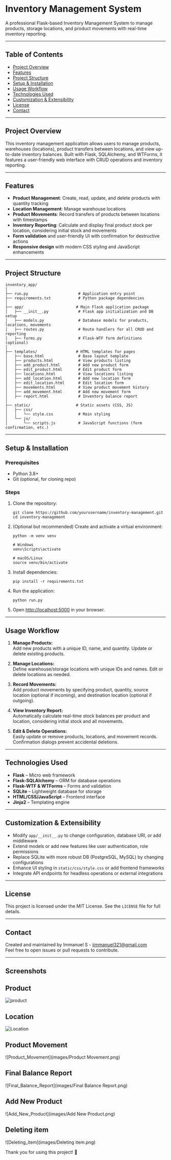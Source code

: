 
# Inventory Management System

A professional Flask-based Inventory Management System to manage products, storage locations, and product movements with real-time inventory reporting.

---

## Table of Contents

- [Project Overview](#project-overview)
- [Features](#features)
- [Project Structure](#project-structure)
- [Setup & Installation](#setup--installation)
- [Usage Workflow](#usage-workflow)
- [Technologies Used](#technologies-used)
- [Customization & Extensibility](#customization--extensibility)
- [License](#license)
- [Contact](#contact)

---

## Project Overview

This inventory management application allows users to manage products, warehouses (locations), product transfers between locations, and view up-to-date inventory balances. Built with Flask, SQLAlchemy, and WTForms, it features a user-friendly web interface with CRUD operations and inventory reporting.

---

## Features

- **Product Management**: Create, read, update, and delete products with quantity tracking  
- **Location Management**: Manage warehouse locations  
- **Product Movements**: Record transfers of products between locations with timestamps  
- **Inventory Reporting**: Calculate and display final product stock per location, considering initial stock and movements  
- **Form validation** and user-friendly UI with confirmation for destructive actions  
- **Responsive design** with modern CSS styling and JavaScript enhancements

---

## Project Structure

```
inventory_app/
│
├── run.py                      # Application entry point
├── requirements.txt            # Python package dependencies
│
├── app/                       # Main Flask application package
│   ├── __init__.py             # Flask app initialization and DB setup
│   ├── models.py               # Database models for products, locations, movements
│   ├── routes.py               # Route handlers for all CRUD and reporting
│   ├── forms.py                # Flask-WTF form definitions (optional)
│
├── templates/                 # HTML templates for pages
│   ├── base.html               # Base layout template
│   ├── products.html           # View products listing
│   ├── add_product.html        # Add new product form
│   ├── edit_product.html       # Edit product form
│   ├── locations.html          # View locations listing
│   ├── add_location.html       # Add new location form
│   ├── edit_location.html      # Edit location form
│   ├── movements.html          # View product movement history
│   ├── add_movement.html       # Add new movement form
│   ├── report.html             # Inventory balance report
│
├── static/                    # Static assets (CSS, JS)
│   ├── css/
│   │   └── style.css           # Main styling
│   └── js/
│       └── scripts.js          # JavaScript functions (form confirmation, etc.)
```

---

## Setup & Installation

### Prerequisites

- Python 3.8+
- Git (optional, for cloning repo)

### Steps

1. Clone the repository:

   ```
   git clone https://github.com/yourusername/inventory-management.git
   cd inventory-management
   ```

2. (Optional but recommended) Create and activate a virtual environment:

   ```
   python -m venv venv

   # Windows
   venv\Scripts\activate

   # macOS/Linux
   source venv/bin/activate
   ```

3. Install dependencies:

   ```
   pip install -r requirements.txt
   ```

4. Run the application:

   ```
   python run.py
   ```

5. Open [http://localhost:5000](http://localhost:5000) in your browser.

---

## Usage Workflow

1. **Manage Products:**  
   Add new products with a unique ID, name, and quantity. Update or delete existing products.

2. **Manage Locations:**  
   Define warehouse/storage locations with unique IDs and names. Edit or delete locations as needed.

3. **Record Movements:**  
   Add product movements by specifying product, quantity, source location (optional if incoming), and destination location (optional if outgoing).

4. **View Inventory Report:**  
   Automatically calculate real-time stock balances per product and location, considering initial stock and all movements.

5. **Edit & Delete Operations:**  
   Easily update or remove products, locations, and movement records. Confirmation dialogs prevent accidental deletions.

---

## Technologies Used

- **Flask** – Micro web framework  
- **Flask-SQLAlchemy** – ORM for database operations  
- **Flask-WTF & WTForms** – Forms and validation  
- **SQLite** – Lightweight database for storage  
- **HTML/CSS/JavaScript** – Frontend interface  
- **Jinja2** – Templating engine  

---

## Customization & Extensibility

- Modify `app/__init__.py` to change configuration, database URI, or add middleware  
- Extend models or add new features like user authentication, role permissions  
- Replace SQLite with more robust DB (PostgreSQL, MySQL) by changing configurations  
- Enhance UI styling in `static/css/style.css` or add frontend frameworks  
- Integrate API endpoints for headless operations or external integrations

---

## License

This project is licensed under the MIT License. See the `LICENSE` file for full details.

---

## Contact

Created and maintained by Immanuel S - iimmanuel321@gmail.com  
Feel free to open issues or pull requests to contribute.

---


## Screenshots 


## Product
![product](images/Product.png)


## Location
![Location](images/Location.png)


## Product Movement
![Product_Movement](images/Product Movement.png)


## Final Balance Report 
![Final_Balance_Report](images/Final Balance Report.png)


## Add New Product
![Add_New_Product](images/Add New Product.png)


## Deleting item
![Deleting_item](images/Deleting item.png)


Thank you for using this project! 🚀
```
